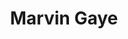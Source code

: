 ---
title: "Marvin Gaye"
summary: "On April 1, 1984, Marvin Gaye, an American musician who gained worldwide fame for his work with Motown Records, was shot and killed, on the day before his 45th birthday, by his father, Marvin Gay Sr., at their house in the Arlington Heights district of Los Angeles, California. Gaye was shot twice following an altercation with his father, after he intervened in an argument between his parents. He was pronounced dead on arrival at the California Hospital Medical Center. His father later pleaded no contest to a charge of voluntary manslaughter. Gaye's filicide inspired several musical tributes over the years, including recollections of the incidents leading to his death. Gaye was given a burial plot at Forest Lawn Cemetery, and was later cremated and his ashes spread around the Pacific Ocean."
image: "marvin-gaye.jpg"
apple_music_artist_url: "https://music.apple.com/gb/artist/marvin-gaye/127329"
wikipedia_url: "https://en.wikipedia.org/wiki/Killing_of_Marvin_Gaye"
---